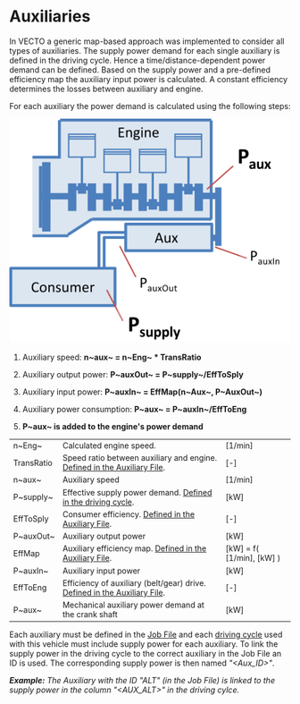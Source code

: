 Auxiliaries
===========


In VECTO a generic map-based approach was implemented to consider all types of auxiliaries. The supply power demand for each single auxiliary is defined in the driving cycle. Hence a time/distance-dependent power demand can be defined. Based on the supply power and a pre-defined efficiency map the auxiliary input power is calculated. A constant efficiency determines the losses between auxiliary and engine.

For each auxiliary the power demand is calculated using the following steps:

![](pics/AuxModel.svg)

1.  Auxiliary speed: **n~aux~ = n~Eng~ \* TransRatio**

2.  Auxiliary output power: **P~auxOut~ = P~supply~/EffToSply**

3.  Auxiliary input power: **P~auxIn~ = EffMap(n~Aux~, P~AuxOut~)**

4.  Auxiliary power consumption: **P~aux~ = P~auxIn~/EffToEng**

5.  **P~aux~ is added to the engine's power demand**




|            |                                                                                                       |                                 |  
| ---------- | ----------------------------------------------------------------------------------------------------- | --------------------------------|  
| n~Eng~     | Calculated engine speed.                                                                            | \[1/min\]                       |  
| TransRatio | Speed ratio between auxiliary and engine. [Defined in the Auxiliary File](#auxiliary-input-file-.vaux). | \[-\]                           |  
| n~aux~     | Auxiliary speed                                                                                     | \[1/min\]                       |  
| P~supply~  | Effective supply power demand. [Defined in the driving cycle](#driving-cycle-.vdri).             | \[kW\]                          |  
| EffToSply  | Consumer efficiency. [Defined in the Auxiliary File](#auxiliary-input-file-.vaux).                      | \[-\]                           |  
| P~auxOut~  | Auxiliary output power                                                                              | \[kW\]                          |  
| EffMap     | Auxiliary efficiency map. [Defined in the Auxiliary File](#auxiliary-input-file-.vaux).                 | \[kW\] = f( \[1/min\], \[kW\] ) |  
| P~auxIn~   | Auxiliary input power                                                                               | \[kW\]                          |  
| EffToEng   | Efficiency of auxiliary (belt/gear) drive. [Defined in the Auxiliary File](#auxiliary-input-file-.vaux).| \[-\]                           |  
| P~aux~     | Mechanical auxiliary power demand at the crank shaft                                                | \[kW\]                          |  







Each auxiliary must be defined in the [Job File](#job-editor) and each [driving cycle](#driving-cycle-.vdri) used with this vehicle must include supply power for each auxiliary. To link the supply power in the driving cycle to the correct auxiliary in the Job File an ID is used. The corresponding supply power is then named *"&lt;Aux\_ID&gt;"*.


***Example:*** *The Auxiliary with the ID "ALT" (in the Job File) is linked to the supply power in the column "&lt;AUX\_ALT&gt;" in the driving cylce.*
